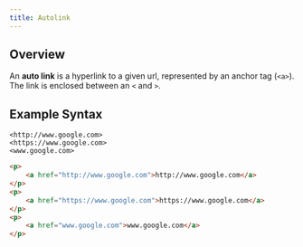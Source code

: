 ```yaml
---
title: Autolink
---
```


## Overview

An **auto link** is a hyperlink to a given url, represented by an anchor tag (`<a>`). The link is enclosed between an `<` and `>`.

## Example Syntax

```text
<http://www.google.com>
<https://www.google.com>
<www.google.com>
```

```html
<p>
    <a href="http://www.google.com">http://www.google.com</a>
</p>
<p>
    <a href="https://www.google.com">https://www.google.com</a>
</p>
<p>
    <a href="www.google.com">www.google.com</a>
</p>
```